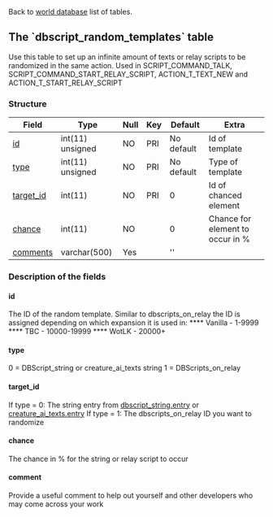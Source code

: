 Back to [world database](mangosdb_struct) list of tables.

The \`dbscript\_random\_templates\` table
-----------------------------------------

Use this table to set up an infinite amount of texts or relay scripts to be randomized in the same action. Used in SCRIPT\_COMMAND\_TALK, SCRIPT\_COMMAND\_START\_RELAY\_SCRIPT, ACTION\_T\_TEXT\_NEW and ACTION\_T\_START\_RELAY\_SCRIPT

### Structure

| **Field**                                         | **Type**         | **Null** | **Key** | **Default** | **Extra**                        |
|---------------------------------------------------|------------------|----------|---------|-------------|----------------------------------|
| [id](dbscript_random_templates#id)                | int(11) unsigned | NO       | PRI     | No default  | Id of template                   |
| [type](dbscript_random_templates#type)            | int(11) unsigned | NO       | PRI     | No default  | Type of template                 |
| [target\_id](dbscript_random_templates#target_id) | int(11)          | NO       | PRI     | 0           | Id of chanced element            |
| [chance](dbscript_random_templates#chance)        | int(11)          | NO       |         | 0           | Chance for element to occur in % |
| [comments](dbscript_random_templates#comments)    | varchar(500)     | Yes      |         | ''          |                                  |

### Description of the fields

#### id

The ID of the random template.
Similar to dbscripts\_on\_relay the ID is assigned depending on which expansion it is used in:
\*\*\*\* Vanilla - 1-9999
\*\*\*\* TBC - 10000-19999
\*\*\*\* WotLK - 20000+

#### type

0 = DBScript\_string or creature\_ai\_texts string
1 = DBScripts\_on\_relay

#### target\_id

If type = 0: The string entry from [dbscript\_string.entry](Dbscript_string#entry) or [creature\_ai\_texts.entry](Creature_ai_texts#entry)
If type = 1: The dbscripts\_on\_relay ID you want to randomize

#### chance

The chance in % for the string or relay script to occur

#### comment

Provide a useful comment to help out yourself and other developers who may come across your work
